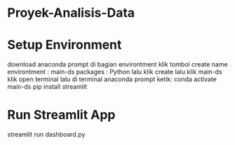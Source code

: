 # Proyek-Analisis-Data

# Setup Environment
download anaconda prompt
di bagian environtment klik tombol create 
name environtment : main-ds
packages : Python 
lalu klik create
lalu klik main-ds klik open terminal
lalu di terminal anaconda prompt ketik: 
conda activate main-ds
pip install streamlit

# Run Streamlit App
streamlit run dashboard.py
